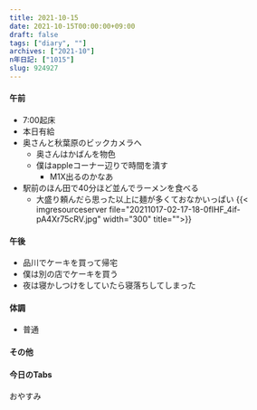 ```yaml
---
title: 2021-10-15
date: 2021-10-15T00:00:00+09:00
draft: false
tags: ["diary", ""]
archives: ["2021-10"]
n年日記: ["1015"]
slug: 924927
---
```

#### 午前
- 7:00起床
- 本日有給
- 奥さんと秋葉原のビックカメラへ
  - 奥さんはかばんを物色
  - 僕はappleコーナー辺りで時間を潰す
    - M1X出るのかなあ
- 駅前のほん田で40分ほど並んでラーメンを食べる
  - 大盛り頼んだら思った以上に麺が多くておなかいっぱい
{{< imgresourceserver file="20211017-02-17-18-0fIHF_4if-pA4Xr75cRV.jpg" width="300" title="">}}
#### 午後
- 品川でケーキを買って帰宅
- 僕は別の店でケーキを買う
- 夜は寝かしつけをしていたら寝落ちしてしまった
#### 体調
- 普通
#### その他
#### 今日のTabs
おやすみ
